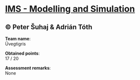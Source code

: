 # [IMS - Modelling and Simulation](https://www.fit.vutbr.cz/study/courses/index.php.en?id=12167)
## © Peter Šuhaj & Adrián Tóth

**Team name**:<br>
Üvegtigris

**Obtained points**:<br>
17 / 20

**Assessment remarks**:<br>
None
